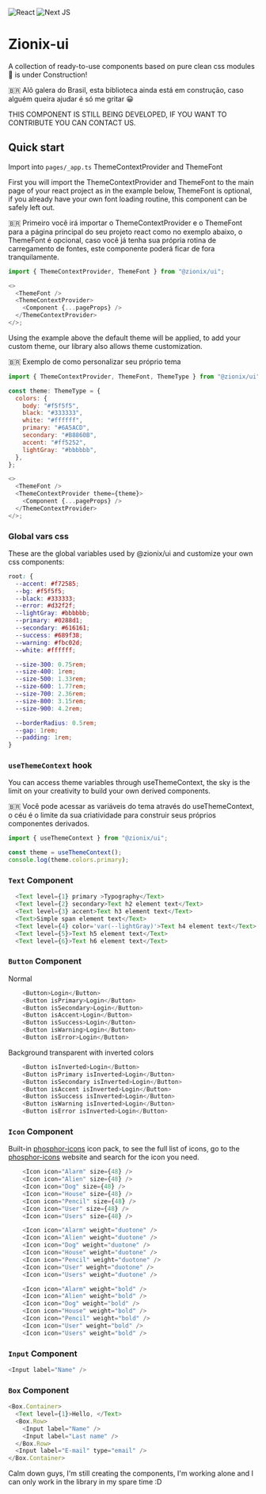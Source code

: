 ![React](https://img.shields.io/badge/react-%2320232a.svg?style=for-the-badge&logo=react&logoColor=%2361DAFB)
![Next JS](https://img.shields.io/badge/Next-black?style=for-the-badge&logo=next.js&logoColor=white)

# Zionix-ui

A collection of ready-to-use components based on pure clean css modules 🚧 is under Construction!

🇧🇷 Alô galera do Brasil, esta biblioteca ainda está em construção, caso alguém queira ajudar é só me gritar 😀

THIS COMPONENT IS STILL BEING DEVELOPED, IF YOU WANT TO CONTRIBUTE YOU CAN CONTACT US.

## Quick start

Import into `pages/_app.ts` ThemeContextProvider and ThemeFont

First you will import the ThemeContextProvider and ThemeFont to the main page of your react project as in the example below,
ThemeFont is optional, if you already have your own font loading routine, this component can be safely left out.

🇧🇷 Primeiro você irá importar o ThemeContextProvider e o ThemeFont para a página principal do seu projeto react como no exemplo abaixo,
o ThemeFont é opcional, caso você já tenha sua própria rotina de carregamento de fontes, este componente poderá ficar de fora tranquilamente.

```js
import { ThemeContextProvider, ThemeFont } from "@zionix/ui";

<>
  <ThemeFont />
  <ThemeContextProvider>
    <Component {...pageProps} />
  </ThemeContextProvider>
</>;
```

Using the example above the default theme will be applied, to add your custom theme, our library also allows theme customization.

🇧🇷 Exemplo de como personalizar seu próprio tema

```js
import { ThemeContextProvider, ThemeFont, ThemeType } from "@zionix/ui";

const theme: ThemeType = {
  colors: {
    body: "#f5f5f5",
    black: "#333333",
    white: "#ffffff",
    primary: "#6A5ACD",
    secondary: "#B8860B",
    accent: "#ff5252",
    lightGray: "#bbbbbb",
  },
};

<>
  <ThemeFont />
  <ThemeContextProvider theme={theme}>
    <Component {...pageProps} />
  </ThemeContextProvider>
</>;
```

### Global vars css

These are the global variables used by @zionix/ui and customize your own css components:

```css
root: {
  --accent: #f72585;
  --bg: #f5f5f5;
  --black: #333333;
  --error: #d32f2f;
  --lightGray: #bbbbbb;
  --primary: #0288d1;
  --secondary: #616161;
  --success: #689f38;
  --warning: #fbc02d;
  --white: #ffffff;

  --size-300: 0.75rem;
  --size-400: 1rem;
  --size-500: 1.33rem;
  --size-600: 1.77rem;
  --size-700: 2.36rem;
  --size-800: 3.15rem;
  --size-900: 4.2rem;

  --borderRadius: 0.5rem;
  --gap: 1rem;
  --padding: 1rem;
}
```

### `useThemeContext` hook

You can access theme variables through useThemeContext, the sky is the limit on your creativity to build your own derived components.

🇧🇷 Você pode acessar as variáveis do tema através do useThemeContext, o céu é o limite da sua criatividade para construir seus próprios componentes derivados.

```js
import { useThemeContext } from "@zionix/ui";

const theme = useThemeContext();
console.log(theme.colors.primary);
```

### `Text` Component

```js
  <Text level={1} primary >Typography</Text>
  <Text level={2} secondary>Text h2 element text</Text>
  <Text level={3} accent>Text h3 element text</Text>
  <Text>Simple span element text</Text>
  <Text level={4} color='var(--lightGray)'>Text h4 element text</Text>
  <Text level={5}>Text h5 element text</Text>
  <Text level={6}>Text h6 element text</Text>
```

### `Button` Component

Normal

```js
    <Button>Login</Button>
    <Button isPrimary>Login</Button>
    <Button isSecondary>Login</Button>
    <Button isAccent>Login</Button>
    <Button isSuccess>Login</Button>
    <Button isWarning>Login</Button>
    <Button isError>Login</Button>
```

Background transparent with inverted colors

```js
    <Button isInverted>Login</Button>
    <Button isPrimary isInverted>Login</Button>
    <Button isSecondary isInverted>Login</Button>
    <Button isAccent isInverted>Login</Button>
    <Button isSuccess isInverted>Login</Button>
    <Button isWarning isInverted>Login</Button>
    <Button isError isInverted>Login</Button>
```

### `Icon` Component

Built-in [phosphor-icons](https://https://phosphoricons.com) icon pack, to see the full list of icons, go to the [phosphor-icons](https://https://phosphoricons.com) website and search for the icon you need.

```js
    <Icon icon="Alarm" size={48} />
    <Icon icon="Alien" size={48} />
    <Icon icon="Dog" size={48} />
    <Icon icon="House" size={48} />
    <Icon icon="Pencil" size={48} />
    <Icon icon="User" size={48} />
    <Icon icon="Users" size={48} />

    <Icon icon="Alarm" weight="duotone" />
    <Icon icon="Alien" weight="duotone" />
    <Icon icon="Dog" weight="duotone" />
    <Icon icon="House" weight="duotone" />
    <Icon icon="Pencil" weight="duotone" />
    <Icon icon="User" weight="duotone" />
    <Icon icon="Users" weight="duotone" />

    <Icon icon="Alarm" weight="bold" />
    <Icon icon="Alien" weight="bold" />
    <Icon icon="Dog" weight="bold" />
    <Icon icon="House" weight="bold" />
    <Icon icon="Pencil" weight="bold" />
    <Icon icon="User" weight="bold" />
    <Icon icon="Users" weight="bold" />
```

### `Input` Component

```js
<Input label="Name" />
```

### `Box` Component

```js
<Box.Container>
  <Text level={1}>Hello, </Text>
  <Box.Row>
    <Input label="Name" />
    <Input label="Last name" />
  </Box.Row>
  <Input label="E-mail" type="email" />
</Box.Container>
```

Calm down guys, I'm still creating the components, I'm working alone and I can only work in the library in my spare time :D
